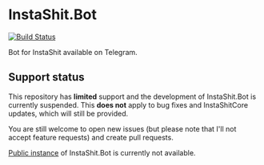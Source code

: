 # InstaShit.Bot

[![Build Status](https://travis-ci.org/konrad11901/InstaShit.Bot.svg?branch=master)](https://travis-ci.org/konrad11901/InstaShit.Bot)

Bot for InstaShit available on Telegram.

## Support status

This repository has **limited** support and the development of InstaShit.Bot is currently suspended. This **does not** apply to bug fixes and InstaShitCore updates, which will still be provided.

You are still welcome to open new issues (but please note that I'll not accept feature requests) and create pull requests.

[Public instance](https://t.me/InstaShitBot) of InstaShit.Bot is currently not available.
